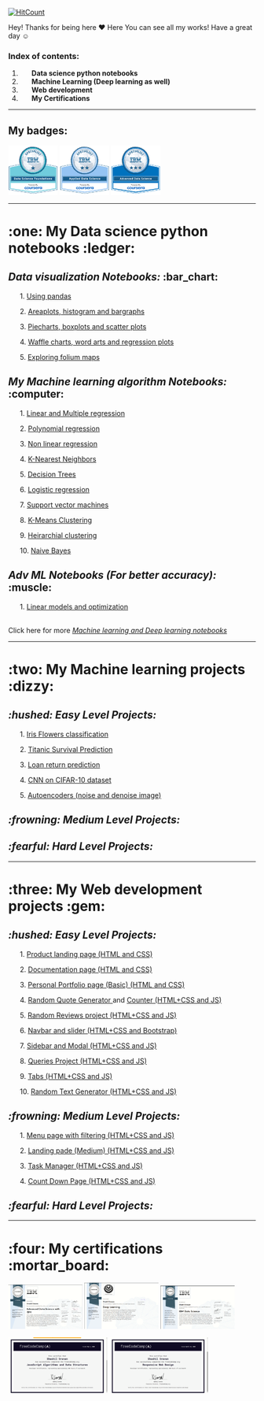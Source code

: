 [![HitCount](http://hits.dwyl.com/shashilsravan/MyProjects.svg)](http://hits.dwyl.com/shashilsravan/MyProjects)

Hey! Thanks for being here :heart: Here You can see all my works! Have a great day :relaxed:

### Index of contents: 
1. <ol><b> Data science python notebooks </b> </ol>
2. <ol><b> Machine Learning (Deep learning as well) </b> </ol>
3. <ol><b> Web development </b> </ol>
4. <ol><b> My Certifications </b> </ol>

<hr>

## My badges:

  <p float="left">
  <img src="images/1.png" height="20%" width="20%" />
  <img src="images/2.png" height="20%" width="20%" /> 
  <img src="images/3.png" height="20%" width="20%" /> 
</p>
<hr>
  <b> <h1> :one: My Data science python notebooks :ledger: </h1> </b>
<section id="Notes">
  <h2><em> Data visualization Notebooks: </em> :bar_chart: </h2>
  <ol>1. <a href="https://github.com/shashilsravan/Machine-learning/blob/master/1.%20Using%20NBA_API%20%26%20Pandas%20intro.ipynb"> Using pandas </a></ol>
  <ol>2. <a href="https://github.com/shashilsravan/Machine-learning/blob/master/10.%20Areaplots%2C%20Histograms%20and%20bargraphs%20visualization.ipynb"> Areaplots, histogram and bargraphs </a></ol>
  <ol>3. <a href="https://github.com/shashilsravan/Machine-learning/blob/master/11.%20Pie%20charts%2C%20Box%20plots%20and%20Scatter%20plots%2C%20Bubble%20plots%20visualization.ipynb"> Piecharts, boxplots and scatter plots </a></ol>
  <ol>4. <a href="https://github.com/shashilsravan/Machine-learning/blob/master/12.%20Visualizing%20Waffle%20charts%2C%20Word%20charts%2C%20regression%20plots.ipynb"> Waffle charts, word arts and regression plots </a></ol>
  <ol>5. <a href="https://github.com/shashilsravan/Machine-learning/blob/master/13.%20Exploring%20folium%20maps.ipynb"> Exploring folium maps </a></ol>
  
  <h2><em> My Machine learning algorithm Notebooks: </em> :computer: </h2>
  <ol> 1. <a href="https://github.com/shashilsravan/Machine-learning/blob/master/15.%20Simple%20Linear%20and%20Multi-Linear%20regression.ipynb"> Linear and Multiple regression </a>  </ol>
  <ol> 2. <a href="https://github.com/shashilsravan/Machine-learning/blob/master/16.%20Polynomial%20Regression.ipynb"> Polynomial regression </a> </ol> 
  <ol> 3. <a href="https://github.com/shashilsravan/Machine-learning/blob/master/17.%20Non-linear%20regression.ipynb"> Non linear regression </a> </ol> 
  <ol> 4. <a href="https://github.com/shashilsravan/Machine-learning/blob/master/18.%20K-Nearest-Neighbors.ipynb"> K-Nearest Neighbors </a> </ol>
  <ol> 5. <a href="https://github.com/shashilsravan/Machine-learning/blob/master/19.%20Decision%20Trees.ipynb"> Decision Trees </a> </ol>
  <ol> 6. <a href="https://github.com/shashilsravan/Machine-learning/blob/master/20.%20Logistic%20regression.ipynb"> Logistic regression </a> </ol>
  <ol> 7. <a href="https://github.com/shashilsravan/Machine-learning/blob/master/21.%20Support%20vector%20machines.ipynb"> Support vector machines </a> </ol>
  <ol> 8. <a href="https://github.com/shashilsravan/Machine-learning/blob/master/22.%20K-Means.ipynb"> K-Means Clustering </a> </ol>
  <ol> 9. <a href="https://github.com/shashilsravan/Machine-learning/blob/master/23.%20Hierarchical%20Clustering.ipynb"> Heirarchial clustering </a> </ol>
  <ol> 10. <a href="https://github.com/shashilsravan/Machine-learning/blob/master/All%20with%20ML/005%20Naive%20Bayes.ipynb"> Naive Bayes </a> </ol>
  <h2><em> Adv ML Notebooks (For better accuracy): </em> :muscle: </h2>
  <ol>1. <a href="https://github.com/shashilsravan/Machine-learning/blob/master/All%20with%20ML/015%20Linear%20models%20and%20optimization.ipynb"> Linear models and optimization </a> </ol>
  <br>
  Click here for more <a href="https://github.com/shashilsravan/Machine-learning/tree/master/All%20with%20ML"> <em> Machine learning and Deep learning notebooks </em> </a>
</section>

<hr>
<b><h1> :two: My Machine learning projects :dizzy: </h1> </b>
<section id="ML">
  <h2><em> :hushed: Easy Level Projects: </em></h2>
  <ol>1. <a href="https://github.com/shashilsravan/Machine-learning/blob/master/Data%20sceince/2.%20Keras%20-%20Iris%20dataset.ipynb"> Iris Flowers classification </a> </ol>
  <ol>2. <a href="https://github.com/shashilsravan/Machine-learning/blob/master/Data%20sceince/4.%20Titanic%20survival%20prediction.ipynb"> Titanic Survival Prediction </a> </ol>
  <ol>3. <a href="https://github.com/shashilsravan/Machine-learning/blob/master/Data%20sceince/5.%20Loan%20prediction.ipynb"> Loan return prediction </a></ol>
  <ol>4. <a href="https://github.com/shashilsravan/Machine-learning/blob/master/All%20with%20ML/016%20CIFAR%20-%2010%20-%20CNN.ipynb"> CNN on CIFAR-10 dataset </a></ol>
  <ol>5. <a href="https://github.com/shashilsravan/Machine-learning/blob/master/All%20with%20ML/017%20AutoEncoders%20for%20MNIST%20dataset.ipynb"> Autoencoders (noise and denoise image) </a></ol>
  
  <h2><em> :frowning: Medium Level Projects: </em></h2>
  <h2><em> :fearful: Hard Level Projects: </em></h2>
</section>

<hr>
<b><h1> :three: My Web development projects :gem: </h1> </b>
<section id="Web">
  <h2><em> :hushed: Easy Level Projects: </em></h2>
  <ol> 1. <a href="https://github.com/shashilsravan/ProductLandingPage"> Product landing page (HTML and CSS) </a> </ol>
  <ol> 2. <a href="https://github.com/shashilsravan/DocumentationPage"> Documentation page (HTML and CSS) </a> </ol>
  <ol> 3. <a href="https://github.com/shashilsravan/Portfolio"> Personal Portfolio page (Basic) (HTML and CSS) </a> </ol>
  <ol> 4. <a href="https://github.com/shashilsravan/randomQuote"> Random Quote Generator </a> and <a href="https://github.com/shashilsravan/Counter"> Counter (HTML+CSS and JS) </a> </ol>
  <ol> 5. <a href="https://github.com/shashilsravan/reviewsProject"> Random Reviews project (HTML+CSS and JS) </a> </ol>
  <ol> 6. <a href="https://github.com/shashilsravan/Navbar-and-Slider"> Navbar and slider (HTML+CSS and Bootstrap) </a> </ol>
  <ol> 7. <a href="https://github.com/shashilsravan/Sidebar-and-modals"> Sidebar and Modal (HTML+CSS and JS) </a> </ol>
  <ol> 8. <a href="https://github.com/shashilsravan/Queries-Project"> Queries Project (HTML+CSS and JS) </a> </ol>
  <ol> 9. <a href="https://github.com/shashilsravan/tabs"> Tabs (HTML+CSS and JS) </a> </ol>
  <ol> 10. <a href="https://github.com/shashilsravan/Random-Text"> Random Text Generator (HTML+CSS and JS) </a> </ol>
  <h2><em> :frowning: Medium Level Projects: </em></h2>
  <ol> 1. <a href="https://github.com/shashilsravan/Menu"> Menu page with filtering (HTML+CSS and JS) </a> </ol>
  <ol> 2. <a href="https://github.com/shashilsravan/Landing-Page"> Landing pade (Medium) (HTML+CSS and JS) </a> </ol>
  <ol> 3. <a href="https://github.com/shashilsravan/ToDo-web"> Task Manager (HTML+CSS and JS) </a> </ol>
  <ol> 4. <a href="https://github.com/shashilsravan/CountDown"> Count Down Page (HTML+CSS and JS) </a> </ol>
  <h2><em> :fearful: Hard Level Projects: </em></h2>
</section>
<hr>
<b><h1> :four:  My certifications :mortar_board: </h1> </b>
<section id="Certifications">
<p float="left">
  <img src="images/ads.png" height="30%" width="30%" />
  <img src="images/dl.png" height="30%" width="30%" /> 
  <img src="images/ids.png" height="30%" width="30%" />
</p>
  <p float="left">
  <img src="images/js.png" height="40%" width="40%" />
  <img src="images/Web.png" height="40%" width="40%" /> 
</p>
 </section>
